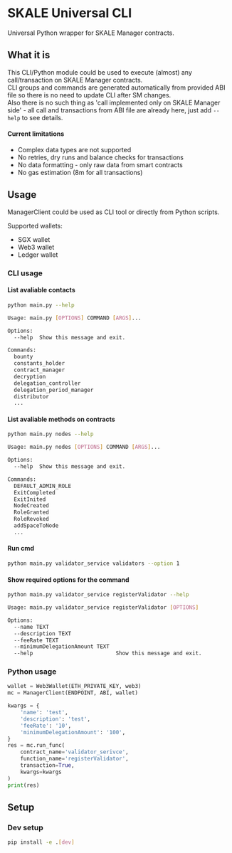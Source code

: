 # SKALE Universal CLI

Universal Python wrapper for SKALE Manager contracts.  

## What it is

This CLI/Python module could be used to execute (almost) any call/transaction on SKALE Manager contracts.  
CLI groups and commands are generated automatically from provided ABI file so there is no need to update CLI after SM changes.  
Also there is no such thing as 'call implemented only on SKALE Manager side' - all call and transactions from ABI file are already here, just add `--help` to see details.

#### Current limitations

- Complex data types are not supported
- No retries, dry runs and balance checks for transactions
- No data formatting - only raw data from smart contracts
- No gas estimation (8m for all transactions)

## Usage

ManagerClient could be used as CLI tool or directly from Python scripts.

Supported wallets:

- SGX wallet
- Web3 wallet
- Ledger wallet

### CLI usage

#### List avaliable contacts

```bash
python main.py --help

Usage: main.py [OPTIONS] COMMAND [ARGS]...

Options:
  --help  Show this message and exit.

Commands:
  bounty
  constants_holder
  contract_manager
  decryption
  delegation_controller
  delegation_period_manager
  distributor
  ...
```

#### List avaliable methods on contracts

```bash
python main.py nodes --help

Usage: main.py nodes [OPTIONS] COMMAND [ARGS]...

Options:
  --help  Show this message and exit.

Commands:
  DEFAULT_ADMIN_ROLE
  ExitCompleted
  ExitInited
  NodeCreated
  RoleGranted
  RoleRevoked
  addSpaceToNode
  ...
```

#### Run cmd

```bash
python main.py validator_service validators --option 1
```

#### Show required options for the command

```bash
python main.py validator_service registerValidator --help

Usage: main.py validator_service registerValidator [OPTIONS]

Options:
  --name TEXT
  --description TEXT
  --feeRate TEXT
  --minimumDelegationAmount TEXT
  --help                          Show this message and exit.
```

### Python usage

```python
wallet = Web3Wallet(ETH_PRIVATE_KEY, web3)
mc = ManagerClient(ENDPOINT, ABI, wallet)

kwargs = {
    'name': 'test',
    'description': 'test',
    'feeRate': '10',
    'minimumDelegationAmount': '100',
}
res = mc.run_func(
    contract_name='validator_serivce',
    function_name='registerValidator',
    transaction=True,
    kwargs=kwargs
)
print(res)
```

## Setup

### Dev setup

```bash
pip install -e .[dev]
```

